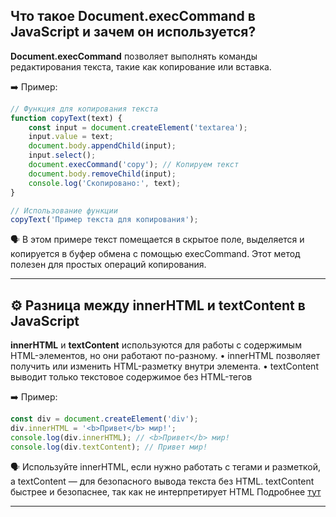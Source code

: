 ## Что такое Document.execCommand в JavaScript и зачем он используется?

**Document.execCommand** позволяет выполнять команды редактирования текста, такие как копирование или вставка.

➡️ Пример:

```js
// Функция для копирования текста
function copyText(text) {
	const input = document.createElement('textarea');
	input.value = text;
	document.body.appendChild(input);
	input.select();
	document.execCommand('copy'); // Копируем текст
	document.body.removeChild(input);
	console.log('Скопировано:', text);
}

// Использование функции
copyText('Пример текста для копирования');
```

🗣️ В этом примере текст помещается в скрытое поле, выделяется и копируется в буфер обмена с помощью execCommand. Этот метод полезен для простых операций копирования.

<hr/>

## ⚙️ Разница между innerHTML и textContent в JavaScript

**innerHTML** и **textContent** используются для работы с содержимым HTML-элементов, но они работают по-разному.
• innerHTML позволяет получить или изменить HTML-разметку внутри элемента.
• textContent выводит только текстовое содержимое без HTML-тегов

➡️ Пример:

```js
const div = document.createElement('div');
div.innerHTML = '<b>Привет</b> мир!';
console.log(div.innerHTML); // <b>Привет</b> мир!
console.log(div.textContent); // Привет мир!
```

🗣️ Используйте innerHTML, если нужно работать с тегами и разметкой, а textContent — для безопасного вывода текста без HTML.
textContent быстрее и безопаснее, так как не интерпретирует HTML
Подробнее [тут](https://developer.mozilla.org/en-US/docs/Web/API/Node/textContent)

<hr/>

